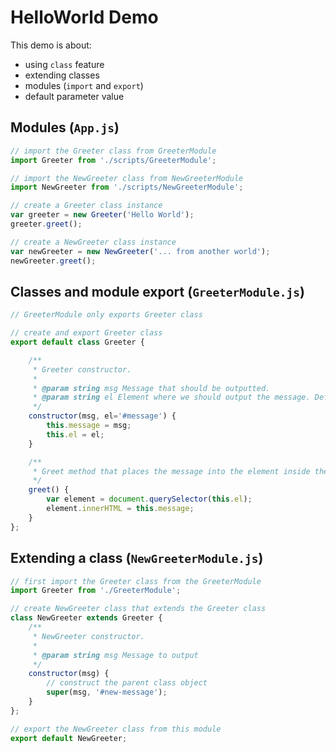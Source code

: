 HelloWorld Demo
===============

This demo is about:
 - using `class` feature
 - extending classes
 - modules (`import` and `export`)
 - default parameter value
 
## Modules (`App.js`)

```js
// import the Greeter class from GreeterModule
import Greeter from './scripts/GreeterModule';

// import the NewGreeter class from NewGreeterModule
import NewGreeter from './scripts/NewGreeterModule';

// create a Greeter class instance
var greeter = new Greeter('Hello World');
greeter.greet();

// create a NewGreeter class instance
var newGreeter = new NewGreeter('... from another world');
newGreeter.greet();
```

## Classes and module export (`GreeterModule.js`)

```js
// GreeterModule only exports Greeter class

// create and export Greeter class
export default class Greeter {

	/**
	 * Greeter constructor.
	 *
	 * @param string msg Message that should be outputted.
	 * @param string el Element where we should output the message. Default element is `#message`.
	 */
	constructor(msg, el='#message') {
		this.message = msg;
		this.el = el;
	}

	/**
	 * Greet method that places the message into the element inside the DOM.
	 */
	greet() {
		var element = document.querySelector(this.el);
		element.innerHTML = this.message;
	}
};
```

## Extending a class (`NewGreeterModule.js`)

```js
// first import the Greeter class from the GreeterModule
import Greeter from './GreeterModule';

// create NewGreeter class that extends the Greeter class
class NewGreeter extends Greeter {
	/**
	 * NewGreeter constructor.
	 *
	 * @param string msg Message to output
	 */
	constructor(msg) {
		// construct the parent class object
		super(msg, '#new-message');
	}
};

// export the NewGreeter class from this module
export default NewGreeter;
```